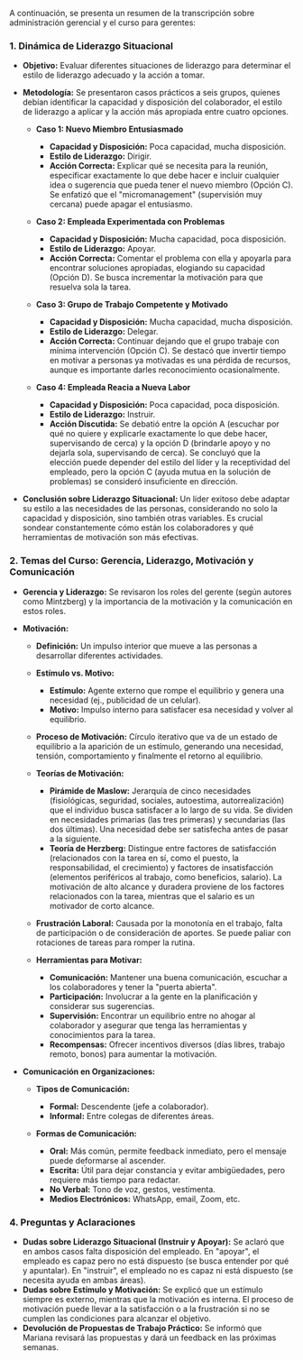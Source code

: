 A continuación, se presenta un resumen de la transcripción sobre administración gerencial y el curso para gerentes:

### **1. Dinámica de Liderazgo Situacional**

- **Objetivo:** Evaluar diferentes situaciones de liderazgo para determinar el estilo de liderazgo adecuado y la acción a tomar.
    
- **Metodología:** Se presentaron casos prácticos a seis grupos, quienes debían identificar la capacidad y disposición del colaborador, el estilo de liderazgo a aplicar y la acción más apropiada entre cuatro opciones.
    
    - **Caso 1: Nuevo Miembro Entusiasmado**
        
        - **Capacidad y Disposición:** Poca capacidad, mucha disposición.
        - **Estilo de Liderazgo:** Dirigir.
        - **Acción Correcta:** Explicar qué se necesita para la reunión, especificar exactamente lo que debe hacer e incluir cualquier idea o sugerencia que pueda tener el nuevo miembro (Opción C). Se enfatizó que el "micromanagement" (supervisión muy cercana) puede apagar el entusiasmo.
        
    - **Caso 2: Empleada Experimentada con Problemas**
        
        - **Capacidad y Disposición:** Mucha capacidad, poca disposición.
        - **Estilo de Liderazgo:** Apoyar.
        - **Acción Correcta:** Comentar el problema con ella y apoyarla para encontrar soluciones apropiadas, elogiando su capacidad (Opción D). Se busca incrementar la motivación para que resuelva sola la tarea.
        
    - **Caso 3: Grupo de Trabajo Competente y Motivado**
        
        - **Capacidad y Disposición:** Mucha capacidad, mucha disposición.
        - **Estilo de Liderazgo:** Delegar.
        - **Acción Correcta:** Continuar dejando que el grupo trabaje con mínima intervención (Opción C). Se destacó que invertir tiempo en motivar a personas ya motivadas es una pérdida de recursos, aunque es importante darles reconocimiento ocasionalmente.
        
    - **Caso 4: Empleada Reacia a Nueva Labor**
        
        - **Capacidad y Disposición:** Poca capacidad, poca disposición.
        - **Estilo de Liderazgo:** Instruir.
        - **Acción Discutida:** Se debatió entre la opción A (escuchar por qué no quiere y explicarle exactamente lo que debe hacer, supervisando de cerca) y la opción D (brindarle apoyo y no dejarla sola, supervisando de cerca). Se concluyó que la elección puede depender del estilo del líder y la receptividad del empleado, pero la opción C (ayuda mutua en la solución de problemas) se consideró insuficiente en dirección.
        
    
- **Conclusión sobre Liderazgo Situacional:** Un líder exitoso debe adaptar su estilo a las necesidades de las personas, considerando no solo la capacidad y disposición, sino también otras variables. Es crucial sondear constantemente cómo están los colaboradores y qué herramientas de motivación son más efectivas.
    

### **2. Temas del Curso: Gerencia, Liderazgo, Motivación y Comunicación**

- **Gerencia y Liderazgo:** Se revisaron los roles del gerente (según autores como Mintzberg) y la importancia de la motivación y la comunicación en estos roles.
- **Motivación:**
    
    - **Definición:** Un impulso interior que mueve a las personas a desarrollar diferentes actividades.
    - **Estímulo vs. Motivo:**
        
        - **Estímulo:** Agente externo que rompe el equilibrio y genera una necesidad (ej., publicidad de un celular).
        - **Motivo:** Impulso interno para satisfacer esa necesidad y volver al equilibrio.
        
    - **Proceso de Motivación:** Círculo iterativo que va de un estado de equilibrio a la aparición de un estímulo, generando una necesidad, tensión, comportamiento y finalmente el retorno al equilibrio.
    - **Teorías de Motivación:**
        
        - **Pirámide de Maslow:** Jerarquía de cinco necesidades (fisiológicas, seguridad, sociales, autoestima, autorrealización) que el individuo busca satisfacer a lo largo de su vida. Se dividen en necesidades primarias (las tres primeras) y secundarias (las dos últimas). Una necesidad debe ser satisfecha antes de pasar a la siguiente.
        - **Teoría de Herzberg:** Distingue entre factores de satisfacción (relacionados con la tarea en sí, como el puesto, la responsabilidad, el crecimiento) y factores de insatisfacción (elementos periféricos al trabajo, como beneficios, salario). La motivación de alto alcance y duradera proviene de los factores relacionados con la tarea, mientras que el salario es un motivador de corto alcance.
        
    - **Frustración Laboral:** Causada por la monotonía en el trabajo, falta de participación o de consideración de aportes. Se puede paliar con rotaciones de tareas para romper la rutina.
    - **Herramientas para Motivar:**
        
        - **Comunicación:** Mantener una buena comunicación, escuchar a los colaboradores y tener la "puerta abierta".
        - **Participación:** Involucrar a la gente en la planificación y considerar sus sugerencias.
        - **Supervisión:** Encontrar un equilibrio entre no ahogar al colaborador y asegurar que tenga las herramientas y conocimientos para la tarea.
        - **Recompensas:** Ofrecer incentivos diversos (días libres, trabajo remoto, bonos) para aumentar la motivación.
        
    
- **Comunicación en Organizaciones:**
    
    - **Tipos de Comunicación:**
        
        - **Formal:** Descendente (jefe a colaborador).
        - **Informal:** Entre colegas de diferentes áreas.
        
    - **Formas de Comunicación:**
        
        - **Oral:** Más común, permite feedback inmediato, pero el mensaje puede deformarse al ascender.
        - **Escrita:** Útil para dejar constancia y evitar ambigüedades, pero requiere más tiempo para redactar.
        - **No Verbal:** Tono de voz, gestos, vestimenta.
        - **Medios Electrónicos:** WhatsApp, email, Zoom, etc.
### **4. Preguntas y Aclaraciones**

- **Dudas sobre Liderazgo Situacional (Instruir y Apoyar):** Se aclaró que en ambos casos falta disposición del empleado. En "apoyar", el empleado es capaz pero no está dispuesto (se busca entender por qué y apuntalar). En "instruir", el empleado no es capaz ni está dispuesto (se necesita ayuda en ambas áreas).
- **Dudas sobre Estímulo y Motivación:** Se explicó que un estímulo siempre es externo, mientras que la motivación es interna. El proceso de motivación puede llevar a la satisfacción o a la frustración si no se cumplen las condiciones para alcanzar el objetivo.
- **Devolución de Propuestas de Trabajo Práctico:** Se informó que Mariana revisará las propuestas y dará un feedback en las próximas semanas.